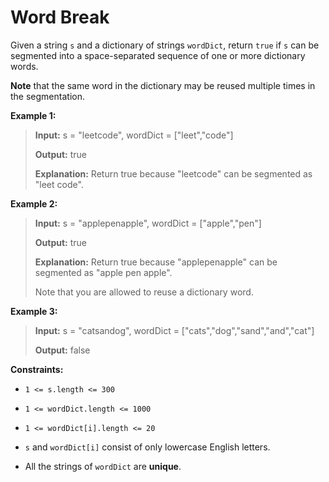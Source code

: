 # Word Break

Given a string <code>s</code> and a dictionary of strings <code>wordDict</code>, return <code>true</code> if <code>s</code> can be segmented into a space-separated sequence of one or more dictionary words.

**Note** that the same word in the dictionary may be reused multiple times in the segmentation.


**Example 1:**
>
> **Input:** s = "leetcode", wordDict = ["leet","code"]
>
> **Output:** true
>
> **Explanation:** Return true because "leetcode" can be segmented as "leet code".

**Example 2:**
>
> **Input:** s = "applepenapple", wordDict = ["apple","pen"]
>
> **Output:** true
>
> **Explanation:** Return true because "applepenapple" can be segmented as "apple pen apple".
>
> Note that you are allowed to reuse a dictionary word.

**Example 3:**
>
> **Input:** s = "catsandog", wordDict = ["cats","dog","sand","and","cat"]
>
> **Output:** false


**Constraints:**

- <code>1 &lt;= s.length &lt;= 300</code>

- <code>1 &lt;= wordDict.length &lt;= 1000</code>

- <code>1 &lt;= wordDict[i].length &lt;= 20</code>

- <code>s</code> and <code>wordDict[i]</code> consist of only lowercase English letters.

- All the strings of <code>wordDict</code> are **unique**.
